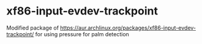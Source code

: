 # xf86-input-evdev-trackpoint
Modified package of https://aur.archlinux.org/packages/xf86-input-evdev-trackpoint/ for using pressure for palm detection
